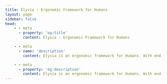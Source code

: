 ```yaml
---
title: Elysia - Ergonomic Framework for Humans
layout: page
sidebar: false
head:
    - - meta
      - property: 'og:title'
        content: Elysia - Ergonomic Framework for Humans

    - - meta
      - name: 'description'
        content: Elysia is an ergonomic framework for Humans. With end-to-end type safety and great developer experience. Elysia is familiar, fast, and first class TypeScript support with well-thought integration between services whether it's tRPC, Swagger or WebSocket. Elysia got you covered, start building next generation TypeScript web servers today.

    - - meta
      - property: 'og:description'
        content: Elysia is an ergonomic framework for Humans. With end-to-end type safety and great developer experience. Elysia is familiar, fast, and first class TypeScript support with well-thought integration between services whether it's tRPC, Swagger or WebSocket. Elysia got you covered, start building next generation TypeScript web servers today.
---
```


<script setup>
    import Fern from '../components/fern/fern.vue'
</script>

<Fern>

<template v-slot:type-1>

```typescript twoslash
// @noErrors
import { Elysia } from 'elysia'

new Elysia()
	.get('/id/:id', ({ params, set }) => {
	                   // ^?




		set.headers.a
		//           ^|


		return 'Su'
	})

	.get('/optional/:name?', ({ params: { name } }) => {
	                                   // ^?
        return name ?? 'Pardofelis'
	})
	.listen(3000)
```

</template>

<template v-slot:type-2>

```typescript twoslash
import { Elysia, t } from 'elysia'

new Elysia()
	.patch('/profile', ({ body }) => body.profile, {
	                    // ^?




		body: t.Object({
			id: t.Number(),
			profile: t.File({ type: 'image' })
		})
	})
	.listen(3000)
```

</template>

<template v-slot:type-3>

```typescript twoslash
// @errors: 2345
import { Elysia, t } from 'elysia'

new Elysia()
	.get('/profile', ({ error }) => {
		if(Math.random() > .5)
			return error(418, 'Mika')

		return 'ok'
	}, {
		response: {
			200: t.Literal('ok'),
			418: t.Literal('Nagisa')
		}
	})
	.listen(3000)
```

</template>

<template v-slot:type-4>

```typescript twoslash
// @noErrors
import { Elysia, t } from 'elysia'

const role = new Elysia({ name: 'macro' })
	.macro(({ onBeforeHandle }) => ({
		role(type: 'user' | 'staff' | 'admin') {
			onBeforeHandle(({ headers, error }) => {
				if(headers.authorization !== type)
					return error(401)
			})
		}
	}))

new Elysia()
	.use(role)
	.get('/admin/check', 'ok', {
        r
      // ^|
	})
	.listen(3000)
```

</template>

<template v-slot:easy>

```typescript
import { Elysia } from 'elysia'

new Elysia()
	.get('/', 'Hello World')
	.get('/image', Bun.file('mika.webp'))
	.get('/stream', function* () {
		yield 'Hello'
		yield 'World'
	})
	.ws('/realtime', {
		message(ws, message) {
			ws.send('got:' + message)
		}
	})
	.listen(3000)
```

</template>

<template v-slot:doc>

```typescript
import { Elysia } from 'elysia'
import swagger from '@elysiajs/swagger'

new Elysia()
	.use(swagger())
	.use(character)
	.use(auth)
	.listen(3000)
```

</template>

<template v-slot:e2e-type-safety>

```typescript twoslash
// @noErrors
// @filename: server.ts
import { Elysia, t } from 'elysia'

const app = new Elysia()
    .patch(
        '/profile',
        ({ body, error }) => {
            if(body.age < 18)
                return error(400, "Oh no")

            return body
        },
        {
            body: t.Object({
                age: t.Number()
            })
        }
    )
    .listen(80)

export type App = typeof app

// @filename: client.ts
// ---cut---
import { treaty } from '@elysiajs/eden'
import type { App } from './server'

const api = treaty<App>('api.elysiajs.com')

const { data } = await api.profile.patch({
      // ^?
    age: 21
})
```

</template>

<template v-slot:test-code>

```typescript twoslash
// @errors: 2345 2304
// @filename: index.ts
import { Elysia, t } from 'elysia'

export const app = new Elysia()
    .put(
        '/user',
        ({ body, error }) => {
        	if(body.username === 'mika')
				return error(400, {
					success: false,
					message: 'Username already taken'
				} as const)

            return {
            	success: true,
             	message: 'User created'
            } as const
        },
        {
            body: t.Object({
            	username: t.String(),
             	password: t.String()
            })
        }
    )

// @filename: client.ts
// ---cut---
import { treaty } from '@elysiajs/eden'
import { app } from './index'
import { test, expect } from 'bun:test'

const server = treaty(app)

test('should handle duplicated user', async () => {
	const { error } = await server.user.put({
	    username: 'mika',
	})

	expect(error?.value).toEqual({
		success: false,
		message: 'Username already taken'
	})
})
```

</template>

<template v-slot:test-script>

```bash
$ bun test
```

</template>

</Fern>

